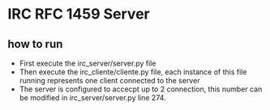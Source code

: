 # IRC RFC 1459 Server

## how to run

  - First execute the irc_server/server.py file
  - Then execute the irc_cliente/cliente.py file, each instance of this file running represents one client connected to the server
  - The server is configured to accecpt up to 2 connection, this number can be modified in irc_server/server.py line 274.

